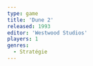 ```yaml
---
type: game
title: 'Dune 2'
released: 1993
editor: 'Westwood Studios'
players: 1
genres:
  - Stratégie
---
```

